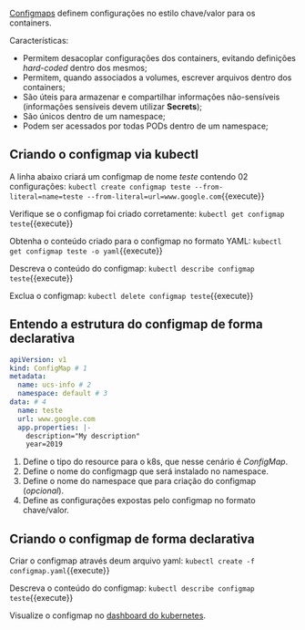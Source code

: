 [Configmaps](https://cloud.google.com/kubernetes-engine/docs/concepts/configmap) definem configurações no estilo chave/valor para os containers.

Características:
- Permitem desacoplar configurações dos containers, evitando definições *hard-coded* dentro dos mesmos;
- Permitem, quando associados a volumes, escrever arquivos dentro dos containers;
- São úteis para armazenar e compartilhar informações não-sensíveis (informações sensíveis devem utilizar **Secrets**);
- São únicos dentro de um namespace;
- Podem ser acessados por todas PODs dentro de um namespace;

## Criando o configmap via kubectl

A linha abaixo criará um configmap de nome *teste* contendo 02 configurações:
`kubectl create configmap teste --from-literal=name=teste --from-literal=url=www.google.com`{{execute}}

Verifique se o configmap foi criado corretamente:
`kubectl get configmap teste`{{execute}}

Obtenha o conteúdo criado para o configmap no formato YAML:
`kubectl get configmap teste -o yaml`{{execute}}

Descreva o conteúdo do configmap:
`kubectl describe configmap teste`{{execute}}

Exclua o configmap:
`kubectl delete configmap teste`{{execute}}

## Entendo a estrutura do configmap de forma declarativa

```yaml
apiVersion: v1
kind: ConfigMap # 1
metadata:
  name: ucs-info # 2
  namespace: default # 3
data: # 4
  name: teste
  url: www.google.com
  app.properties: |-
    description="My description"
    year=2019
```

1. Define o tipo do resource para o k8s, que nesse cenário é *ConfigMap*.
2. Define o nome do configmagp que será instalado no namespace.
3. Define o nome do namespace que para criação do configmap (*opcional*).
4. Define as configurações expostas pelo configmap no formato chave/valor.

## Criando o configmap de forma declarativa

Criar o configmap através deum arquivo yaml:
`kubectl create -f configmap.yaml`{{execute}}

Descreva o conteúdo do configmap:
`kubectl describe configmap teste`{{execute}}

Visualize o configmap no [dashboard do kubernetes](https://[[HOST_SUBDOMAIN]]-30000-[[KATACODA_HOST]].environments.katacoda.com/).
